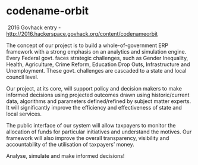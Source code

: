 ﻿# codename-orbit
﻿ 2016 Govhack entry - http://2016.hackerspace.govhack.org/content/codenameorbit


The concept of our project is to build a whole-of-government ERP framework with a strong emphasis on an analytics and simulation engine. Every Federal govt. faces strategic challenges, such as Gender Inequality, Health, Agriculture, Crime Reform, Education Drop Outs, Infrastructure and Unemployment. These govt. challenges are cascaded to a state and local council level.

Our project, at its core, will support policy and decision makers to make informed decisions using projected outcomes drawn using historic/current data, algorithms and parameters defined/refined by subject matter experts. It will significantly improve the efficiency and effectiveness of state and local services.

The public interface of our system will allow taxpayers to monitor the allocation of funds for particular initiatives and understand the motives. Our framework will also improve the overall transparency, visibility and accountability of the utilisation of taxpayers’ money.

Analyse, simulate and make informed decisions!
